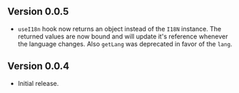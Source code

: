 ## Version 0.0.5

- `useI18n` hook now returns an object instead of the `I18N` instance. The returned values are now bound and will update it's reference whenever the language changes. Also `getLang` was deprecated in favor of the `lang`.

## Version 0.0.4

- Initial release.
